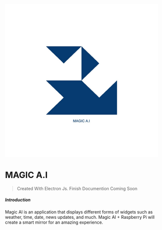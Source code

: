 ![Image Of Magic A.I Logo](./github/magic-ai.jpg)

# MAGIC A.I

> Created With Electron Js.
> Finish Documention Coming Soon

##### Introduction 
Magic AI is an application that displays different forms of widgets such as weather, time, date, news updates, and much. Magic AI + Raspberry Pi will create a smart mirror for an amazing experience.